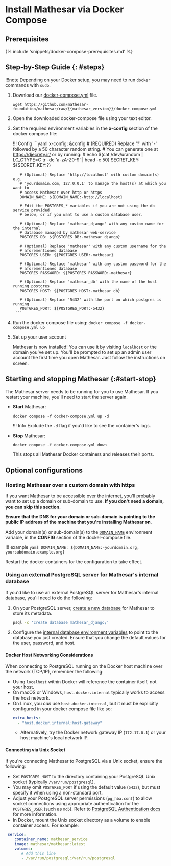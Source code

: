 # Install Mathesar via Docker Compose

## Prerequisites

{% include 'snippets/docker-compose-prerequisites.md' %}


## Step-by-Step Guide {: #steps}

!!!note
    Depending on your Docker setup, you may need to run `docker` commands with `sudo`.

<!-- ???info "Video walkthrough (Click to expand)"
    <iframe width=100% height=480px src="https://www.youtube.com/embed/0AFfvrUMkas?si=tZkhRHXBqS-sqyto" title="YouTube video player" frameborder="0" allow="accelerometer; autoplay; clipboard-write; encrypted-media; gyroscope; picture-in-picture; web-share" allowfullscreen></iframe> -->

1. Download our [docker-compose.yml](https://github.com/mathesar-foundation/mathesar/raw/{{mathesar_version}}/docker-compose.yml) file.

    ```
    wget https://github.com/mathesar-foundation/mathesar/raw/{{mathesar_version}}/docker-compose.yml
    ```

1. Open the downloaded docker-compose file using your text editor.

1. Set the required environment variables in the **x-config** section of the docker compose file:

    !!! Config
        ```yaml
        x-config: &config
          # (REQUIRED) Replace '?' with '-' followed by a 50 character random string.
          # You can generate one at https://djecrety.ir/ or by running:
          #   echo $(cat /dev/urandom | LC_CTYPE=C tr -dc 'a-zA-Z0-9' | head -c 50)
          SECRET_KEY: ${SECRET_KEY:?}

          # (Optional) Replace 'http://localhost' with custom domain(s) e.g.
          # 'yourdomain.com, 127.0.0.1' to manage the host(s) at which you want to
          # access Mathesar over http or https
          DOMAIN_NAME: ${DOMAIN_NAME:-http://localhost}

          # Edit the POSTGRES_* variables if you are not using the db service provided
          # below, or if you want to use a custom database user.

          # (Optional) Replace 'mathesar_django' with any custom name for the internal
          # database managed by mathesar web-service
          POSTGRES_DB: ${POSTGRES_DB:-mathesar_django}

          # (Optional) Replace 'mathesar' with any custom username for the
          # aforementioned database
          POSTGRES_USER: ${POSTGRES_USER:-mathesar}

          # (Optional) Replace 'mathesar' with any custom password for the
          # aforementioned database
          POSTGRES_PASSWORD: ${POSTGRES_PASSWORD:-mathesar}

          # (Optional) Replace 'mathesar_db' with the name of the host running postgres
          POSTGRES_HOST: ${POSTGRES_HOST:-mathesar_db}

          # (Optional) Replace '5432' with the port on which postgres is running
          POSTGRES_PORT: ${POSTGRES_PORT:-5432}
        ```

1. Run the docker compose file using:
        ```
        docker compose -f docker-compose.yml up
        ```

1. Set up your user account

    Mathesar is now installed! You can use it by visiting `localhost` or the domain you've set up. You'll be prompted to set up an admin user account the first time you open Mathesar. Just follow the instructions on screen.

## Starting and stopping Mathesar {:#start-stop}

The Mathesar server needs to be running for you to use Mathesar. If you restart your machine, you'll need to start the server again.

- **Start** Mathesar:

    ```
    docker compose -f docker-compose.yml up -d
    ```

    !!! Info
        Exclude the `-d` flag if you'd like to see the container's logs.

- **Stop** Mathesar:

    ```
    docker compose -f docker-compose.yml down
    ```

    This stops all Mathesar Docker containers and releases their ports.

## Optional configurations

### Hosting Mathesar over a custom domain with https

If you want Mathesar to be accessible over the internet, you'll probably want to set up a domain or sub-domain to use. **If you don't need a domain, you can skip this section.**

**Ensure that the DNS for your domain or sub-domain is pointing to the public IP address of the machine that you're installing Mathesar on**.

Add your domain(s) or sub-domain(s) to the [`DOMAIN_NAME`](../../configuration/env-variables/#domain_name) environment variable, in the **CONFIG** section of the docker-compose file.

!!! example
    ```yaml
    DOMAIN_NAME: ${DOMAIN_NAME:-yourdomain.org, yoursubdomain.example.org}
    ```

Restart the docker containers for the configuration to take effect.

### Using an external PostgreSQL server for Mathesar's internal database

If you'd like to use an external PostgreSQL server for Mathesar's internal database, you'll need to do the following:


1. On your PostgreSQL server, [create a new database](https://www.postgresql.org/docs/current/sql-createdatabase.html) for Mathesar to store its metadata.

    ```bash
    psql -c 'create database mathesar_django;'
    ```

1. Configure the [internal database environment variables](./environment-variables.md#db) to point to the database you just created. Ensure that you change the default values for the user, password, and host.

#### Docker Host Networking Considerations

When connecting to PostgreSQL running on the Docker host machine over the network (TCP/IP), remember the following:

- Using `localhost` within Docker will reference the container itself, not your host.
- On macOS or Windows, `host.docker.internal` typically works to access the host network.
- On Linux, you _can_ use `host.docker.internal`, but it must be explicitly configured in your docker compose file like so:
  ```yaml
  extra_hosts:
    - "host.docker.internal:host-gateway"
  ```
    -  Alternatively, try the Docker network gateway IP (`172.17.0.1`) or your host machine's local network IP.


#### Connecting via Unix Socket

If you're connecting Mathesar to PostgreSQL via a Unix socket, ensure the following:

- Set `POSTGRES_HOST` to the directory containing your PostgreSQL Unix socket (typically `/var/run/postgresql`).
- You may omit `POSTGRES_PORT` if using the default value (`5432`), but must specify it when using a non-standard port.
- Adjust your PostgreSQL server permissions (`pg_hba.conf`) to allow socket connections using appropriate authentication for the `POSTGRES_USER`  (such as `md5`). Refer to [PostgreSQL Authentication docs](https://www.postgresql.org/docs/current/auth-pg-hba-conf.html) for more information.
- In Docker, mount the Unix socket directory as a volume to enable container access. For example:

```yaml
 service:
    container_name: mathesar_service
    image: mathesar/mathesar:latest
    volumes:
       # Add this line
       - /var/run/postgresql:/var/run/postgresql
```
